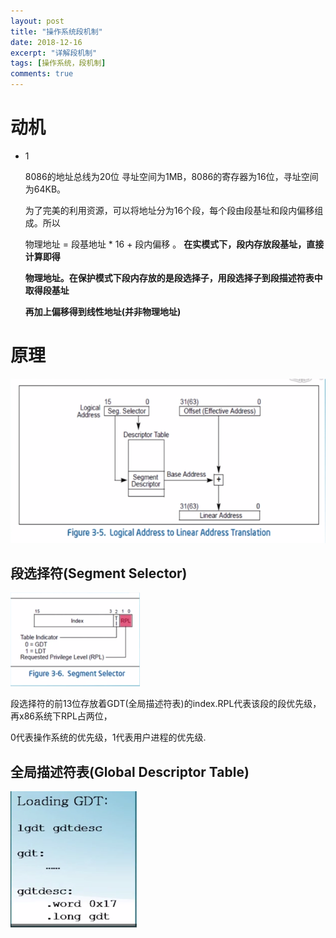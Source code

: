 ```yaml
---
layout: post
title: "操作系统段机制"
date: 2018-12-16
excerpt: "详解段机制"
tags: [操作系统，段机制]
comments: true
---
```



# 动机

- 1

  8086的地址总线为20位 寻址空间为1MB，8086的寄存器为16位，寻址空间为64KB。

  为了完美的利用资源，可以将地址分为16个段，每个段由段基址和段内偏移组成。所以

  物理地址 = 段基地址 * 16 + 段内偏移 。 **在实模式下，段内存放段基址，直接计算即得**

  **物理地址。在保护模式下段内存放的是段选择子，用段选择子到段描述符表中取得段基址**

  **再加上偏移得到线性地址(并非物理地址)**

# 原理



![](../assets/img/段机制.png)

 ## 段选择符(Segment Selector)



![](../assets/img/段选择子.png)

段选择符的前13位存放着GDT(全局描述符表)的index.RPL代表该段的段优先级，再x86系统下RPL占两位，

0代表操作系统的优先级，1代表用户进程的优先级.

## 全局描述符表(Global Descriptor Table)

![](../assets/img/全局描述符表.png)

